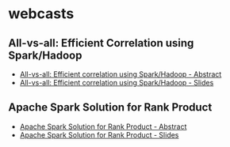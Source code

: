 webcasts
========
## All-vs-all: Efficient Correlation using Spark/Hadoop

* [All-vs-all: Efficient correlation using Spark/Hadoop - Abstract](http://www.oreilly.com/pub/e/3200)
* [All-vs-all: Efficient correlation using Spark/Hadoop - Slides](../webcast/oreilly_webinar_2015_07_23.pdf)

## Apache Spark Solution for Rank Product
* [Apache Spark Solution for Rank Product - Abstract](http://www.oreilly.com/pub/e/3507)
* [Apache Spark Solution for Rank Product - Slides](../RankProduct_slides.pdf)